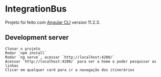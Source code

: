 # IntegrationBus

Projeto foi feito com [Angular CLI](https://github.com/angular/angular-cli) version 11.2.3.

## Development server

    Clonar o projeto
    Rodar `npm install`
    Rodar `ng serve`, acessar `http://localhost:4200/`
    Acessar `http://localhost:4200/` para ver a home e poder pesquisar as linhas
    Clicar em qualquer card para ir a navegação dos itinerários
